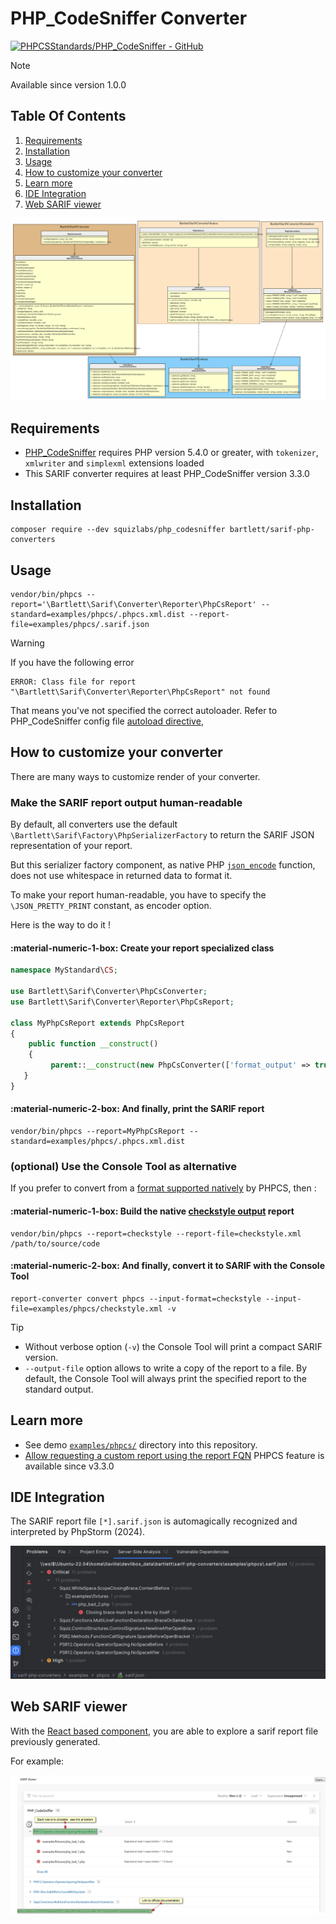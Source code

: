 <!-- markdownlint-disable MD013 -->
# PHP_CodeSniffer Converter

[![PHPCSStandards/PHP_CodeSniffer - GitHub](https://gh-card.dev/repos/PHPCSStandards/PHP_CodeSniffer.svg?fullname=)](https://github.com/PHPCSStandards/PHP_CodeSniffer)

> [!NOTE]
>
> Available since version 1.0.0

## Table Of Contents

1. [Requirements](#requirements)
2. [Installation](#installation)
3. [Usage](#usage)
4. [How to customize your converter](#how-to-customize-your-converter)
5. [Learn more](#learn-more)
6. [IDE Integration](#ide-integration)
7. [Web SARIF viewer](#web-sarif-viewer)

![phpcs converter](../assets/images/converter-phpcs.graphviz.svg)

## Requirements

* [PHP_CodeSniffer][phpcs] requires PHP version 5.4.0 or greater, with `tokenizer`, `xmlwriter` and `simplexml` extensions loaded
* This SARIF converter requires at least PHP_CodeSniffer version 3.3.0

## Installation

```shell
composer require --dev squizlabs/php_codesniffer bartlett/sarif-php-converters
```

## Usage

```shell
vendor/bin/phpcs --report='\Bartlett\Sarif\Converter\Reporter\PhpCsReport' --standard=examples/phpcs/.phpcs.xml.dist --report-file=examples/phpcs/.sarif.json
```

> [!WARNING]
>
> If you have the following error
>
> ```text
> ERROR: Class file for report "\Bartlett\Sarif\Converter\Reporter\PhpCsReport" not found
> ```
>
> That means you've not specified the correct autoloader.
> Refer to PHP_CodeSniffer config file [autoload directive][phpcs-wiki-ruleset],

## How to customize your converter

There are many ways to customize render of your converter.

### Make the SARIF report output human-readable

By default, all converters use the default `\Bartlett\Sarif\Factory\PhpSerializerFactory`
to return the SARIF JSON representation of your report.

But this serializer factory component, as native PHP [`json_encode`][json-encode] function,
does not use whitespace in returned data to format it.

To make your report human-readable, you have to specify the `\JSON_PRETTY_PRINT` constant, as encoder option.

Here is the way to do it !

#### :material-numeric-1-box: Create your report specialized class

```php
namespace MyStandard\CS;

use Bartlett\Sarif\Converter\PhpCsConverter;
use Bartlett\Sarif\Converter\Reporter\PhpCsReport;

class MyPhpCsReport extends PhpCsReport
{
    public function __construct()
    {
         parent::__construct(new PhpCsConverter(['format_output' => true]));
   }
}
```

#### :material-numeric-2-box: And finally, print the SARIF report

```shell
vendor/bin/phpcs --report=MyPhpCsReport --standard=examples/phpcs/.phpcs.xml.dist
```

### (optional) Use the Console Tool as alternative

If you prefer to convert from a [format supported natively][phpcs-reporting] by PHPCS, then :

#### :material-numeric-1-box: Build the native [checkstyle output][phpcs-checkstyle-output] report

```shell
vendor/bin/phpcs --report=checkstyle --report-file=checkstyle.xml /path/to/source/code
```

#### :material-numeric-2-box: And finally, convert it to SARIF with the **Console Tool**

```shell
report-converter convert phpcs --input-format=checkstyle --input-file=examples/phpcs/checkstyle.xml -v
```

> [!TIP]
>
> * Without verbose option (`-v`) the Console Tool will print a compact SARIF version.
> * `--output-file` option allows to write a copy of the report to a file. By default, the Console Tool will always print the specified report to the standard output.

## Learn more

* See demo [`examples/phpcs/`][example-folder] directory into this repository.
* [Allow requesting a custom report using the report FQN][phpcs-report-fqn] PHPCS feature is available since v3.3.0

## IDE Integration

The SARIF report file `[*].sarif.json` is automagically recognized and interpreted by PhpStorm (2024).

![PHPStorm integration](../assets/images/phpstorm-phpcs.png)

## Web SARIF viewer

With the [React based component][sarif-web-component], you are able to explore a sarif report file previously generated.

For example:

![sarif-web-phpcs](../assets/images/sarif-web-phpcs.png)

[example-folder]: https://github.com/llaville/sarif-php-converters/blob/1.0/examples/phpcs/
[json-encode]: https://www.php.net/manual/en/function.json-encode
[phpcs]: https://github.com/PHPCSStandards/PHP_CodeSniffer
[phpcs-reporting]: https://github.com/PHPCSStandards/PHP_CodeSniffer/wiki/Reporting
[phpcs-checkstyle-output]: https://github.com/PHPCSStandards/PHP_CodeSniffer/wiki/Reporting#printing-a-checkstyle-report
[phpcs-wiki-ruleset]: https://github.com/PHPCSStandards/PHP_CodeSniffer/wiki/Annotated-Ruleset
[phpcs-report-fqn]: https://github.com/squizlabs/PHP_CodeSniffer/issues/1942
[sarif-web-component]: https://github.com/Microsoft/sarif-web-component
